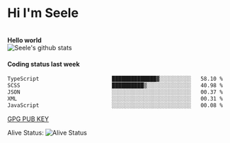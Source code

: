 <h1>Hi I'm Seele</h1>
<br>
<b> Hello world</b>
<br>
<img src="https://github-readme-stats-eight-jade.vercel.app/api?username=Seele0oO&show_icons=true&icon_color=0366d6&bg_color=ffffff&hide_title=true&hide=contribs&include_all_commits=true" alt="Seele's github stats"/>
<br>

<h4>Coding status last week </h4>

<!--START_SECTION:waka-->

```txt
TypeScript                       ██████████████▓░░░░░░░░░░   58.10 %
SCSS                             ██████████▒░░░░░░░░░░░░░░   40.98 %
JSON                             ░░░░░░░░░░░░░░░░░░░░░░░░░   00.37 %
XML                              ░░░░░░░░░░░░░░░░░░░░░░░░░   00.31 %
JavaScript                       ░░░░░░░░░░░░░░░░░░░░░░░░░   00.08 %
```

<!--END_SECTION:waka-->



[GPG PUB KEY](https://keys.openpgp.org/vks/v1/by-fingerprint/3FCE91BF5B9666B55B67213C4C57B7824A5B6680)

Alive Status: ![Alive Status](	https://hc.dvd.moe/badge/60bc779b-9835-415f-9cb9-15fd9d/ZsLaAAbE.svg)
